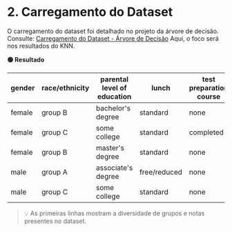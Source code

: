 # 2. Carregamento do Dataset

O carregamento do dataset foi detalhado no projeto da árvore de decisão. Consulte:
[Carregamento do Dataset - Árvore de Decisão](https://snowdutra.github.io/Machine-Learning/arvore_decisao/introducao/)
Aqui, o foco será nos resultados do KNN.

**🟢 Resultado**

| gender | race/ethnicity | parental level of education | lunch        | test preparation course | math score | reading score | writing score |
|--------|----------------|----------------------------|--------------|------------------------|------------|---------------|---------------|
| female | group B        | bachelor's degree          | standard     | none                   | 72         | 72            | 74            |
| female | group C        | some college               | standard     | completed              | 69         | 90            | 88            |
| female | group B        | master's degree            | standard     | none                   | 90         | 95            | 93            |
| male   | group A        | associate's degree         | free/reduced | none                   | 47         | 57            | 44            |
| male   | group C        | some college               | standard     | none                   | 76         | 78            | 75            |

> 💡 As primeiras linhas mostram a diversidade de grupos e notas presentes no dataset.
